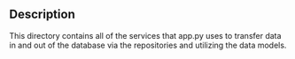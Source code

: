 ## Description

This directory contains all of the services that app.py uses to transfer data in and out of the database via the repositories and utilizing the data models.